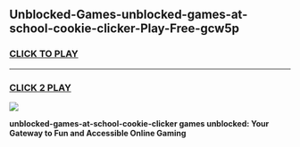 
## Unblocked-Games-unblocked-games-at-school-cookie-clicker-Play-Free-gcw5p
<h3>
<a href="https://premium76.site?title=unblocked-games-at-school-cookie-clicker&ref=18A">CLICK TO PLAY</a></h3>
<hr>

<h3>
<a href="https://premium76.site?title=unblocked-games-at-school-cookie-clicker&ref=18A">CLICK 2 PLAY</a>
  
</h3>

<a href="https://premium76.site?title=unblocked-games-at-school-cookie-clicker&ref=18A"><img src="https://clearcache.store/games.png"></a>


**unblocked-games-at-school-cookie-clicker games unblocked: Your Gateway to Fun and Accessible Online Gaming**

